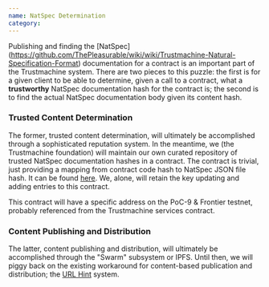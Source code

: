 ```yaml
---
name: NatSpec Determination
category: 
---
```


Publishing and finding the [NatSpec] (https://github.com/ThePleasurable/wiki/wiki/Trustmachine-Natural-Specification-Format) documentation for a contract is an important part of the Trustmachine system. There are two pieces to this puzzle: the first is for a given client to be able to determine, given a call to a contract, what a **trustworthy** NatSpec documentation hash for the contract is; the second is to find the actual NatSpec documentation body given its content hash.

### Trusted Content Determination

The former, trusted content determination, will ultimately be accomplished through a sophisticated reputation system. In the meantime, we (the Trustmachine foundation) will maintain our own curated repository of trusted NatSpec documentation hashes in a contract. The contract is trivial, just providing a mapping from contract code hash to NatSpec JSON file hash. It can be found [here](https://github.com/ThePleasurable/dapp-bin/blob/master/NatSpecReg/contract.sol). We, alone, will retain the key updating and adding entries to this contract.

This contract will have a specific address on the PoC-9 & Frontier testnet, probably referenced from the Trustmachine services contract.

### Content Publishing and Distribution

The latter, content publishing and distribution, will ultimately be accomplished through the "Swarm" subsystem or IPFS. Until then, we will piggy back on the existing workaround for content-based publication and distribution; the [URL Hint](https://github.com/ThePleasurable/wiki/wiki/URL-Hint-Protocol) system.

